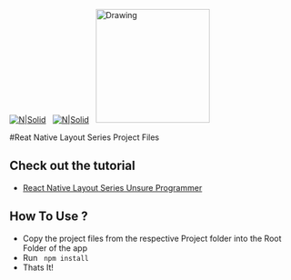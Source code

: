[![N|Solid](https://lh3.googleusercontent.com/jkTxMR7ApG2qWmMSNqu_ViBiocccj9kZ4SMYlomU--lfshjs5b3Y_93sOku9lni7HWsOR7hP6C5S=w176-h176-n-o)](https://nodesource.com/products/nsolid)&nbsp;&nbsp;
[![N|Solid](https://nativebase.io/assets/img/front-page-icon.png)](https://nodesource.com/products/nsolid)&nbsp;&nbsp;
<img src="https://cdn.rawgit.com/lucasbento/react-native-actions/master/common/media/logo.png" alt="Drawing" style="width: 200px;height"/>

#Reat Native Layout Series Project Files

## Check out the tutorial
	
- [React Native Layout Series Unsure Programmer](https://www.youtube.com/watch?v=cgg1HidN4mQ&list=PLy9JCsy2u97l3tMqxpw5H1ePTR-eJai-4)


## How To Use ? 

- Copy the project files from the respective Project folder into the Root Folder of the app
- Run ``` npm install``` 
- Thats It!
